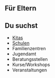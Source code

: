 ## Für Eltern

## Du suchst
- [Kitas](Kitas/Kitas.md)
- [Schulen](Schulen/Schulen.md)
- Familienzentren
- Jugendamt
- Beratungsstellen
- Kurse/Workshops
- Veranstaltungen

